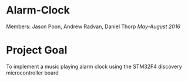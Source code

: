 # Alarm-Clock

Members: Jason Poon, Andrew Radvan, Daniel Thorp
*May-August 2016*

# Project Goal

To implement a music playing alarm clock using the STM32F4 discovery
microcontroller board
